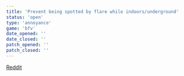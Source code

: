 ```yaml
---
title: 'Prevent being spotted by flare while indoors/underground'
status: 'open'
type: 'annoyance'
game: 'bfv'
date_opened: ''
date_closed: ''
patch_opened: ''
patch_closed: ''
---
```

[Reddit](https://www.reddit.com/r/BattlefieldV/comments/9nebvk/battlefield_v_reddit_amaa_on_fri_oct_12th_at_9am/e7n7xdy/)